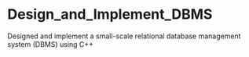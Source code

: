 # Design_and_Implement_DBMS
Designed and implement a small-scale relational database management system (DBMS) using C++
